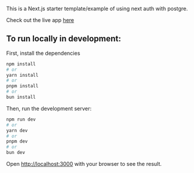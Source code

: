 This is a Next.js starter template/example of using next auth with postgre.

Check out the live app [here](next-auth-starter-theta.vercel.app)

## To run locally in development: 

First, install the dependencies 

```bash
npm install 
# or
yarn install 
# or
pnpm install
# or
bun install 
```

Then, run the development server:

```bash
npm run dev
# or
yarn dev
# or
pnpm dev
# or
bun dev
```

Open [http://localhost:3000](http://localhost:3000) with your browser to see the result.

